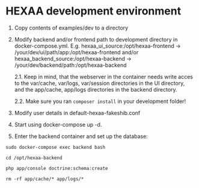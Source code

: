 # HEXAA development environment

1. Copy contents of examples/dev to a directory

2. Modify backend and/or frontend path to development directory in docker-compose.yml. E.g. hexaa_ui_source:/opt/hexaa-frontend -> /your/dev/ui/path/app:/opt/hexaa-frontend and/or hexaa_backend_source:/opt/hexaa-backend -> /your/dev/backend/path:/opt/hexaa-backend

    2.1.  Keep in mind, that the webserver in the container needs write acces to the var/cache, var/logs, var/session directories in the UI directory, and the app/cache, app/logs directories in the backend directory.
    
    2.2. Make sure you ran `composer install` in your development folder!

2. Modify user details in default-hexaa-fakeshib.conf

3. Start using docker-compose up -d.

4. Enter the backend container and set up the database:
 
  `sudo docker-compose exec backend bash`
  
  `cd /opt/hexaa-backend`
  
  `php app/console doctrine:schema:create`
  
  `rm -rf app/cache/* app/logs/*`
